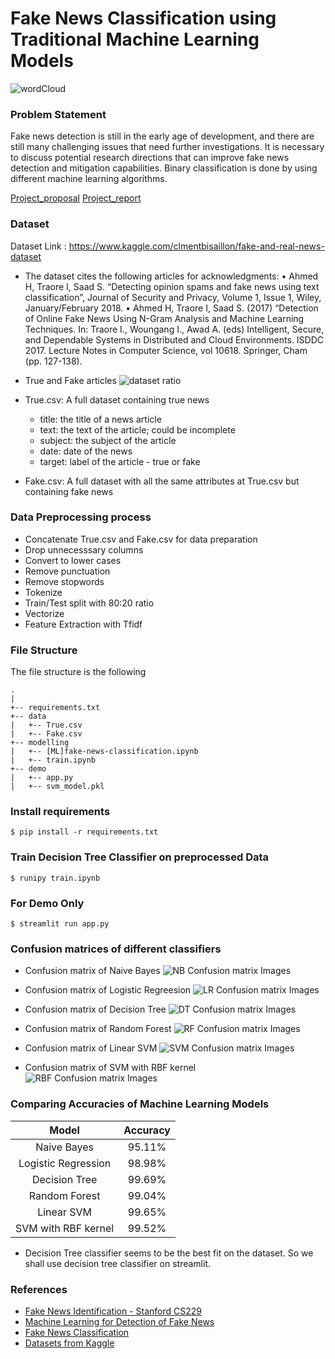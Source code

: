 # Fake News Classification using Traditional Machine Learning Models
![wordCloud](Image/word_cloud.png)

### Problem Statement  

Fake news detection is still in the early age of development, and there are still many challenging issues that need further investigations. It is necessary to discuss potential research directions that can improve fake news detection and mitigation capabilities. Binary classification is done by using different machine learning algorithms.

[Project_proposal](Image/proposal.pdf)
[Project_report](Image/report.pdf)

### Dataset 

Dataset Link : https://www.kaggle.com/clmentbisaillon/fake-and-real-news-dataset

- The dataset cites the following articles for acknowledgments: 
 • Ahmed H, Traore I, Saad S. “Detecting opinion spams and fake news using text classification”,  Journal of Security and Privacy, Volume 1, Issue 1, Wiley, January/February 2018. 
 • Ahmed H, Traore I, Saad S. (2017) “Detection of Online Fake News Using N-Gram Analysis and  Machine Learning Techniques. In: Traore I., Woungang I., Awad A. (eds) Intelligent, Secure, and  Dependable Systems in Distributed and Cloud Environments. ISDDC 2017. Lecture Notes in  Computer Science, vol 10618. Springer, Cham (pp. 127-138). 

- True and Fake articles 
![dataset ratio](Image/TFratio.png)

* True.csv: A full dataset containing true news
  * title: the title of a news article
  * text: the text of the article; could be incomplete
  * subject: the subject of the article 
  * date: date of the news
  * target: label of the article - true or fake

* Fake.csv: A full dataset with all the same attributes at True.csv but containing fake news

### Data Preprocessing process
  
  * Concatenate True.csv and Fake.csv for data preparation
  * Drop unnecesssary columns
  * Convert to lower cases
  * Remove punctuation
  * Remove stopwords
  * Tokenize
  * Train/Test split with 80:20 ratio
  * Vectorize
  * Feature Extraction with Tfidf

### File Structure
The file structure is the following
```
.
|
+-- requirements.txt
+-- data
|   +-- True.csv
|   +-- Fake.csv
+-- modelling
|   +-- [ML]fake-news-classification.ipynb
|   +-- train.ipynb
+-- demo
|   +-- app.py
|   +-- svm_model.pkl
```

### Install requirements
```{r, engine='bash', count_lines}
$ pip install -r requirements.txt
```

### Train Decision Tree Classifier on preprocessed Data

```{r, engine='bash', count_lines}
$ runipy train.ipynb
```
### For Demo Only

```{r, engine='bash', count_lines}
$ streamlit run app.py
```
### Confusion matrices of different classifiers

- Confusion matrix of Naive Bayes
![NB Confusion matrix Images](Image/nb.png)

- Confusion matrix of Logistic Regreesion
![LR Confusion matrix Images](Image/lr.png)

- Confusion matrix of Decision Tree
![DT Confusion matrix Images](Image/dt.png)

- Confusion matrix of Random Forest
![RF Confusion matrix Images](Image/rf.png)

- Confusion matrix of Linear SVM
![SVM Confusion matrix Images](Image/svm.png)

- Confusion matrix of SVM with RBF kernel
![RBF Confusion matrix Images](Image/rbf.png)


### Comparing Accuracies of Machine Learning Models

| Model                     | Accuracy     |
|:-------------------------:|:------------:|
| Naive Bayes               | 95.11%       |
| Logistic Regression       | 98.98%       |
| Decision Tree             | 99.69%       |
| Random Forest             | 99.04%       |
| Linear SVM                | 99.65%       |
| SVM with RBF kernel       | 99.52%       |

- Decision Tree classifier seems to be the best fit on the dataset. So we shall use decision tree classifier on streamlit. 

### References

  * [Fake News Identification - Stanford CS229](http://cs229.stanford.edu/proj2017/final-reports/5244348.pdf)
  * [Machine Learning for Detection of Fake News](https://dspace.mit.edu/bitstream/handle/1721.1/119727/1078649610-MIT.pdf)
  * [Fake News Classification](https://github.com/SauravMaheshkar/Fake-News-Classification)
  * [Datasets from Kaggle](https://www.kaggle.com/clmentbisaillon/fake-and-real-news-dataset)
